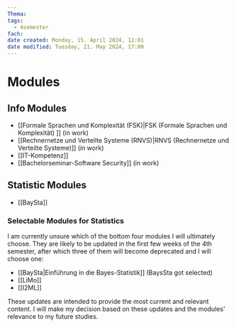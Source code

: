 ```yaml
---
Thema:
tags:
  - 4semester
fach: 
date created: Monday, 15. April 2024, 12:01
date modified: Tuesday, 21. May 2024, 17:00
---
```


# Modules

## Info Modules
- [[Formale Sprachen und Komplexität (FSK)|FSK (Formale Sprachen und Komplexität) ]] (in work)
- [[Rechnernetze und Verteilte Systeme (RNVS)|RNVS (Rechnernetze und Verteilte Systeme)]] (in work)
- [[IT-Kompetenz]]
- [[Bachelorseminar-Software Security]] (in work)

## Statistic Modules

- [[BaySta]]

### Selectable Modules for Statistics

I am currently unsure which of the bottom four modules I will ultimately choose. They are likely to be updated in the first few weeks of the 4th semester, after which three of them will become deprecated and I will choose one:

- [[BaySta|Einführung in die Bayes-Statistik]] (BaysSta got selected)
- [[LiMo]] 
- [[I2ML]]

These updates are intended to provide the most current and relevant content. I will make my decision based on these updates and the modules' relevance to my future studies.
